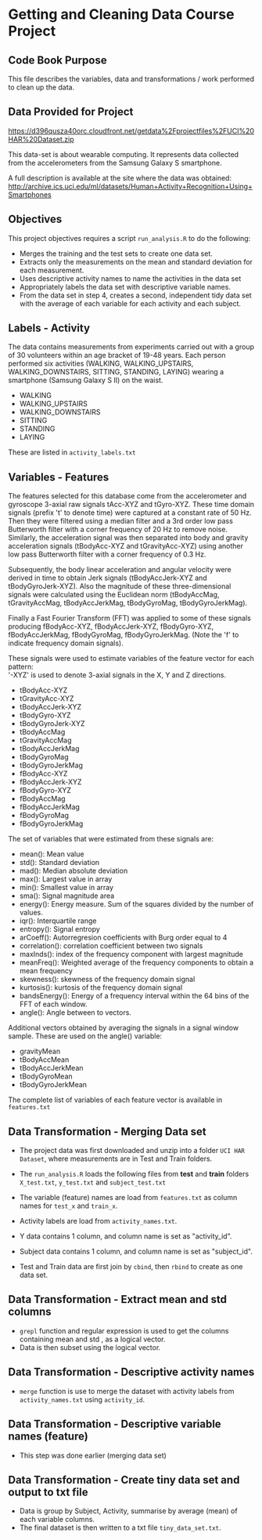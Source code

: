 # Getting and Cleaning Data Course Project

## Code Book Purpose
This file describes the variables, data and transformations / work performed to clean up the data.

## Data Provided for Project

https://d396qusza40orc.cloudfront.net/getdata%2Fprojectfiles%2FUCI%20HAR%20Dataset.zip

This data-set is about wearable computing.
It represents data collected from the accelerometers from the Samsung Galaxy S smartphone. 

A full description is available at the site where the data was obtained:
http://archive.ics.uci.edu/ml/datasets/Human+Activity+Recognition+Using+Smartphones


## Objectives
This project objectives requires a script `run_analysis.R` to do the following:

- Merges the training and the test sets to create one data set.
- Extracts only the measurements on the mean and standard deviation for each measurement.
- Uses descriptive activity names to name the activities in the data set
- Appropriately labels the data set with descriptive variable names.
- From the data set in step 4, creates a second, independent tidy data set with the average of each variable for each activity and each subject.


## Labels - Activity
The data contains measurements from experiments carried out with a group of 30 volunteers within an age bracket of 19-48 years. 
Each person performed six activities (WALKING, WALKING_UPSTAIRS, WALKING_DOWNSTAIRS, SITTING, STANDING, LAYING) wearing a smartphone (Samsung Galaxy S II) on the waist. 

- WALKING
- WALKING_UPSTAIRS
- WALKING_DOWNSTAIRS
- SITTING
- STANDING
- LAYING

These are listed in `activity_labels.txt`


## Variables - Features

The features selected for this database come from the accelerometer and gyroscope 3-axial raw signals tAcc-XYZ and tGyro-XYZ. 
These time domain signals (prefix 't' to denote time) were captured at a constant rate of 50 Hz. 
Then they were filtered using a median filter and a 3rd order low pass Butterworth filter with a corner frequency of 20 Hz to remove noise. 
Similarly, the acceleration signal was then separated into body and gravity acceleration signals (tBodyAcc-XYZ and tGravityAcc-XYZ) using another low pass Butterworth filter with a corner frequency of 0.3 Hz. 

Subsequently, the body linear acceleration and angular velocity were derived in time to obtain Jerk signals (tBodyAccJerk-XYZ and tBodyGyroJerk-XYZ). 
Also the magnitude of these three-dimensional signals were calculated using the Euclidean norm (tBodyAccMag, tGravityAccMag, tBodyAccJerkMag, tBodyGyroMag, tBodyGyroJerkMag). 

Finally a Fast Fourier Transform (FFT) was applied to some of these signals producing fBodyAcc-XYZ, fBodyAccJerk-XYZ, fBodyGyro-XYZ, fBodyAccJerkMag, fBodyGyroMag, fBodyGyroJerkMag. (Note the 'f' to indicate frequency domain signals). 

These signals were used to estimate variables of the feature vector for each pattern:  
'-XYZ' is used to denote 3-axial signals in the X, Y and Z directions.

- tBodyAcc-XYZ
- tGravityAcc-XYZ
- tBodyAccJerk-XYZ
- tBodyGyro-XYZ
- tBodyGyroJerk-XYZ
- tBodyAccMag
- tGravityAccMag
- tBodyAccJerkMag
- tBodyGyroMag
- tBodyGyroJerkMag
- fBodyAcc-XYZ
- fBodyAccJerk-XYZ
- fBodyGyro-XYZ
- fBodyAccMag
- fBodyAccJerkMag
- fBodyGyroMag
- fBodyGyroJerkMag

The set of variables that were estimated from these signals are: 

- mean(): Mean value
- std(): Standard deviation
- mad(): Median absolute deviation 
- max(): Largest value in array
- min(): Smallest value in array
- sma(): Signal magnitude area
- energy(): Energy measure. Sum of the squares divided by the number of values. 
- iqr(): Interquartile range 
- entropy(): Signal entropy
- arCoeff(): Autorregresion coefficients with Burg order equal to 4
- correlation(): correlation coefficient between two signals
- maxInds(): index of the frequency component with largest magnitude
- meanFreq(): Weighted average of the frequency components to obtain a mean frequency
- skewness(): skewness of the frequency domain signal 
- kurtosis(): kurtosis of the frequency domain signal 
- bandsEnergy(): Energy of a frequency interval within the 64 bins of the FFT of each window.
- angle(): Angle between to vectors.

Additional vectors obtained by averaging the signals in a signal window sample. These are used on the angle() variable:

- gravityMean
- tBodyAccMean
- tBodyAccJerkMean
- tBodyGyroMean
- tBodyGyroJerkMean

The complete list of variables of each feature vector is available in `features.txt`

## Data Transformation - Merging Data set

- The project data was first downloaded and unzip into a folder `UCI HAR Dataset`, where measurements are in Test and Train folders.

- The `run_analysis.R` loads the following files from **test** and **train** folders
  `X_test.txt`, `y_test.txt` and `subject_test.txt`

- The variable (feature) names are load from `features.txt` as column names for `test_x` and `train_x`.

- Activity labels are load from `activity_names.txt`.

- Y data contains 1 column, and column name is set as "activity_id".
- Subject data contains 1 column, and column name is set as "subject_id".

- Test and Train data are first join by `cbind`, then `rbind` to create as one data set.


## Data Transformation - Extract mean and std columns

- `grepl` function and regular expression is used to get the columns containing mean and std , as a logical vector.
- Data is then subset using the logical vector.

## Data Transformation - Descriptive activity names

- `merge` function is use to merge the dataset with activity labels from `activity_names.txt` using `activity_id`.

## Data Transformation - Descriptive variable names (feature)

- This step was done earlier (merging data set)

## Data Transformation - Create tiny data set and output to txt file

- Data is group by Subject, Activity, summarise by average (mean) of each variable columns.
- The final dataset is then written to a txt file `tiny_data_set.txt`.



